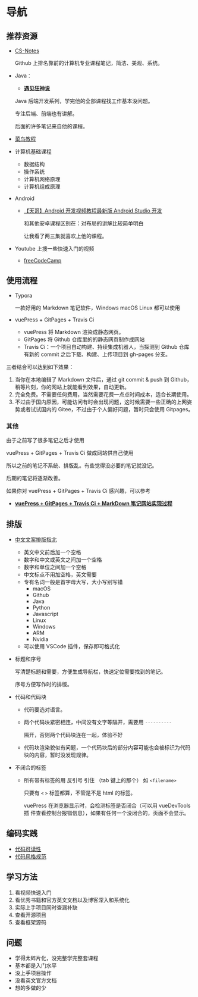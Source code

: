 # 导航

## 推荐资源

- [CS-Notes](https://cyc2018.github.io/CS-Notes/)

  Github 上排名靠前的计算机专业课程笔记，简洁、美观、系统。

- Java：

  - [**遇见狂神说**](https://space.bilibili.com/95256449)

  Java 后端开发系列，学完他的全部课程找工作基本没问题。

  专注后端、前端也有讲解。

  后面的许多笔记来自他的课程。

- [菜鸟教程](https://www.runoob.com/)

- 计算机基础课程

  - 数据结构
  - 操作系统
  - 计算机网络原理
  - 计算机组成原理

- Android

  - [【天哥】Android 开发视频教程最新版 Android Studio 开发](https://www.bilibili.com/video/BV1Rt411e76H)

    和其他安卓课程区别在：对布局的讲解比较简单明白

    让我看了两三集就喜欢上他的课程。

- Youtube 上搜一些快速入门的视频

  - [freeCodeCamp](https://www.youtube.com/c/Freecodecamp)

## 使用流程

- Typora

  一款好用的 Markdown 笔记软件，Windows macOS Linux 都可以使用

- vuePress + GitPages + Travis Ci
  - vuePress 将 Markdown 渲染成静态网页。
  - GitPages 将 Github 仓库里的的静态网页制作成网站
  - Travis Ci：一个项目自动构建、持续集成机器人，当探测到 Github 仓库有新的 commit 之后下载、构建、上传项目到 gh-pages 分支。

三者结合可以达到如下效果：

1. 当你在本地编辑了 Markdown 文件后，通过 git commit & push 到 Github， 稍等片刻，你的网站上就能看到效果，自动更新。
2. 完全免费。不需要任何费用，当然需要花费一点点时间成本，适合长期使用。
3. 不过由于国内原因，可能访问有时会出现问题，这时候需要一些正确的上网姿势或者试试国内的 Gitee，不过由于个人偏好问题，暂时只会使用 Gitpages。

### 其他

由于之前写了很多笔记之后才使用

vuePress + GitPages + Travis Ci 做成网站供自己使用

所以之前的笔记不系统、排版乱。有些觉得没必要的笔记就没记。

后期的笔记将逐渐改善。

如果你对 vuePress + GitPages + Travis Ci 感兴趣，可以参考

- [**vuePress + GitPages + Travis Ci + MarkDown 笔记网站实现过程**](cs/frontend/vuePress.md)

## 排版

- [中文文案排版指北](https://github.com/sparanoid/chinese-copywriting-guidelines/blob/master/README.zh-CN.md)

  - 英文中文前后加一个空格
  - 数字和中文或英文之间加一个空格
  - 数字和单位之间加一个空格
  - 中文标点不用加空格，英文需要
  - 专有名词一般是首字母大写，大小写别写错
    - macOS
    - Github
    - Java
    - Python
    - Javascript
    - Linux
    - Windows
    - ARM
    - Nvidia
  - 可以使用 VSCode 插件，保存即可格式化

- 标题和序号

  写清楚标题和需要，方便生成导航栏，快速定位需要找到的笔记。

  序号方便写作时的排版。

- 代码和代码块

  - 代码要选对语言。

  - 两个代码块紧密相连，中间没有文字等隔开，需要用 `----------`

    隔开，否则两个代码块连在一起，体验不好

  - 代码块渲染貌似有问题，一个代码块后的部分内容可能也会被标识为代码块的内容，暂时没发现规律。

- 不闭合的标签

  - 所有带有标签的用 反引号 引住 （tab 键上的那个） 如 `<filename>`

    只要有 `<` `>` 标签都算，不管是不是 html 的标签。

    vuePress 在浏览器显示时，会检测标签是否闭合（可以用 vueDevTools 插 件查看控制台报错信息），如果有任何一个没闭合的，页面不会显示。

## 编码实践

- [代码可读性](https://github.com/CyC2018/CS-Notes/blob/master/notes/代码可读性.md)
- [代码风格规范](https://github.com/CyC2018/CS-Notes/blob/master/notes/代码风格规范.md)

## 学习方法

1. 看视频快速入门
2. 看优秀书籍和官方英文文档以及博客深入和系统化
3. 实际上手项目同时查漏补缺
4. 查看开源项目
5. 查看框架源码

## 问题

- 学得太碎片化，没完整学完整套课程
- 基本都是入门水平
- 没上手项目操作
- 没看英文官方文档
- 想的多做的少
